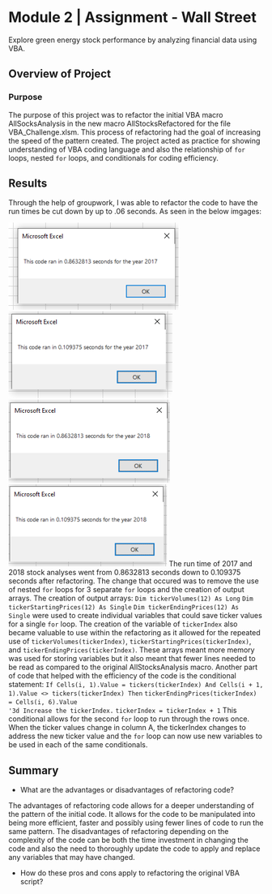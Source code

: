 # Module 2 | Assignment - Wall Street

Explore green energy stock performance by analyzing financial data using VBA.

## Overview of Project

### Purpose

The purpose of this project was to refactor the initial VBA macro AllSocksAnalysis in the new macro AllStocksRefactored for the file VBA_Challenge.xlsm. This process of refactoring had the goal of increasing the speed of the pattern created. The project acted as practice for showing understanding of VBA coding language and also the relationship of `for` loops, nested `for` loops, and conditionals for coding efficiency.

## Results

Through the help of groupwork, I was able to refactor the code to have the run times be cut down by up to 
.06 seconds. As seen in the below imgages:

![AllStocks_2017](https://github.com/drewabramo12/working_with_vba/blob/main/AllStocks_2017.PNG)
![AllStocksRefactor_2017](https://github.com/drewabramo12/working_with_vba/blob/main/AllStocksRefactor_2017.PNG)
![AllStocks_2018](https://github.com/drewabramo12/working_with_vba/blob/main/AllStocks_2018.PNG)
![AllStocksRefactor_2018](https://github.com/drewabramo12/working_with_vba/blob/main/AlStocksRefactor_2018.PNG)
The run time of 2017 and 2018 stock analyses went from 0.8632813 seconds down to 0.109375 seconds after refactoring. The change that occured was to remove the use of nested `for` loops for 3 separate `for` loops and the creation of output arrays. The creation of output arrays:
    `Dim tickerVolumes(12) As Long`
    `Dim tickerStartingPrices(12) As Single`
    `Dim tickerEndingPrices(12) As Single`
were used to create individual variables that could save ticker values for a single `for` loop. The creation of the variable of `tickerIndex` also became valuable to use within the refactoring as it allowed for the repeated use of `tickerVolumes(tickerIndex)`, `tickerStartingPrices(tickerIndex)`, and `tickerEndingPrices(tickerIndex)`. These arrays meant more memory was used for storing variables but it also meant that fewer lines needed to be read as compared to the original AllStocksAnalysis macro. Another part of code that helped with the efficiency of the code is the conditional statement:
    `If Cells(i, 1).Value = tickers(tickerIndex) And Cells(i + 1, 1).Value <> tickers(tickerIndex) Then`
            `tickerEndingPrices(tickerIndex) = Cells(i, 6).Value`            
            `'3d Increase the tickerIndex.`
            `tickerIndex = tickerIndex + 1`
This conditional allows for the second `for` loop to run through the rows once. When the ticker values change in column A, the tickerIndex changes to address the new ticker value and the `for` loop can now use new variables to be used in each of the same conditionals.

## Summary

- What are the advantages or disadvantages of refactoring code?

The advantages of refactoring code allows for a deeper understanding of the pattern of the initial code. It allows for the code to be manipulated into being more efficient, faster and possibly using fewer lines of code to run the same pattern. The disadvantages of refactoring depending on the complexity of the code can be both the time investment in changing the code and also the need to thoroughly update the code to apply and replace any variables that may have changed.

- How do these pros and cons apply to refactoring the original VBA script?

